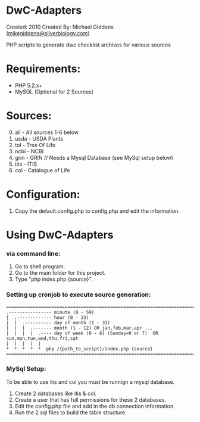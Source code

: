 # DwC-Adapters
Created: 2010
Created By: Michael Giddens (mikegiddens@silverbiology.com)

PHP scripts to generate dwc checklist archives for various sources

# Requirements:
- PHP 5.2.x+
- MySQL (Optional for 2 Sources)

# Sources:

0. all - All sources 1-6 below
1. usda - USDA Plants
2. tol - Tree Of Life
3. ncbi - NCBI
4. grin - GRIN   // Needs a Mysql Database (see MySql setup below)
5. itis - ITIS
6. col - Catalogue of Life

# Configuration:
1) Copy the default.config.php to config.php and edit the information.

# Using DwC-Adapters 

### via command line:

1. Go to shell program.
2. Go to the main folder for this project.
3. Type "php index.php {source}".

### Setting up cronjob to execute source generation:
```
========================================================================
.---------------- minute (0 - 59) 
|  .------------- hour (0 - 23)
|  |  .---------- day of month (1 - 31)
|  |  |  .------- month (1 - 12) OR jan,feb,mar,apr ... 
|  |  |  |  .---- day of week (0 - 6) (Sunday=0 or 7)  OR sun,mon,tue,wed,thu,fri,sat 
|  |  |  |  |
*  *  *  *  *  php /{path_to_script}/index.php {source}
========================================================================
```

### MySql Setup:
To be able to use itis and col you must be runnign a mysql database.

1. Create 2 databases like itis & col.
2. Create a user that has full permissions for these 2 databases.
3. Edit the config.php file and add in the db connection information.
4. Run the 2 sql files to build the table structure.
